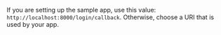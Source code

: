 If you are setting up the sample app, use this value:
`http://localhost:8000/login/callback`. Otherwise, choose
a URI that is used by your app.
